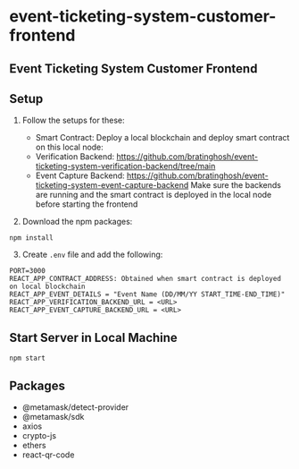 # event-ticketing-system-customer-frontend
## Event Ticketing System Customer Frontend

## Setup
1. Follow the setups for these:
   - Smart Contract: Deploy a local blockchain and deploy smart contract on this local node: 
   - Verification Backend: https://github.com/bratinghosh/event-ticketing-system-verification-backend/tree/main
   - Event Capture Backend: https://github.com/bratinghosh/event-ticketing-system-event-capture-backend
Make sure the backends are running and the smart contract is deployed in the local node before starting the frontend
    
2. Download the npm packages:
```
npm install
```
3. Create `.env` file and add the following:
```
PORT=3000
REACT_APP_CONTRACT_ADDRESS: Obtained when smart contract is deployed on local blockchain
REACT_APP_EVENT_DETAILS = "Event Name (DD/MM/YY START_TIME-END_TIME)"
REACT_APP_VERIFICATION_BACKEND_URL = <URL>
REACT_APP_EVENT_CAPTURE_BACKEND_URL = <URL>
```
## Start Server in Local Machine
`npm start`

## Packages
* @metamask/detect-provider
* @metamask/sdk
* axios
* crypto-js
* ethers
* react-qr-code

